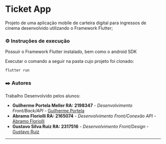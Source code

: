 # Ticket App

Projeto de uma aplicação mobile de carteira digital para ingressos de cinema desenvolvido utilizando o Framework Flutter;


### ⚙️ Instruções de execução
Possuir o Framework Flutter instalado, bem como o android SDK

Executar o comando a seguir na pasta cujo projeto foi clonado:
```
flutter run
```

### ✒️ Autores

Trabalho Desenvolvido pelos alunos:

* **Guilherme Portela Meller RA: 2198347** - *Desenvolvimento Front/Back/API* - [Guilherme Portela](https://github.com/guilhermemeller)
* **Abramo Floriolli RA: 2165074** - *Desenvolvimento Front/Conexão API* - [Abramo Floriolli](https://github.com/AbramoF)
* **Gustavo Silva Ruiz RA: 2317516** - *Desenvolvimento Front/Design* - [Gustavo Ruiz](https://github.com/DevRuiz18)
---------------------------------------------------------------------------------------------